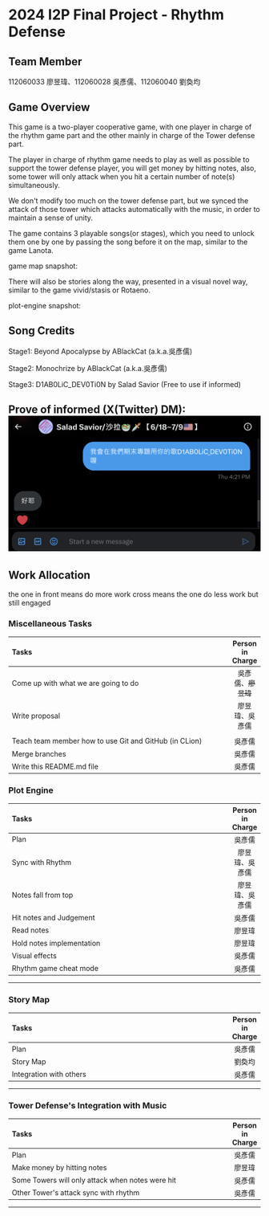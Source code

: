 # 2024 I2P Final Project - Rhythm Defense

## Team Member
112060033 廖昱瑋、112060028 吳彥儒、112060040 劉奐均

## Game Overview
This game is a two-player cooperative game, 
with one player in charge of the rhythm game part and the other mainly in charge of the Tower defense part.

The player in charge of rhythm game needs to play as well as possible to support the tower defense player, 
you will get money by hitting notes, also,
some tower will only attack when you hit a certain number of note(s) simultaneously.

We don't modify too much on the tower defense part, 
but we synced the attack of those tower which attacks automatically with the music,
in order to maintain a sense of unity. 

The game contains 3 playable songs(or stages), 
which you need to unlock them one by one by passing the song before it on the map, 
similar to the game Lanota.

game map snapshot:

There will also be stories along the way, 
presented in a visual novel way, 
similar to the game vivid/stasis or Rotaeno.

plot-engine snapshot:

## Song Credits
Stage1: Beyond Apocalypse by ABlackCat (a.k.a.吳彥儒)

Stage2: Monochrize by ABlackCat (a.k.a.吳彥儒)

Stage3: D1AB0LiC_DEV0Ti0N by Salad Savior (Free to use if informed)

Prove of informed (X(Twitter) DM):
![img.png](img.png)
---
## Work Allocation

the one in front means do more work
cross means the one do less work but still engaged

### Miscellaneous Tasks

| **Tasks**                                              | **Person in Charge** |
|:-------------------------------------------------------|:--------------------:|
| Come up with what we are going to do                   |     吳彥儒、~~廖昱瑋~~      |
| Write proposal                                         |       廖昱瑋、吳彥儒        |
|                                                        |                      |
| Teach team member how to use Git and GitHub (in CLion) |         吳彥儒          |
| Merge branches                                         |         吳彥儒          |
| Write this README.md file                              |         吳彥儒          |

### Plot Engine

| **Tasks**                 | **Person in Charge** |
|:--------------------------|:--------------------:|
| Plan                      |         吳彥儒          |
| Sync with Rhythm          |       廖昱瑋、吳彥儒        |
| Notes fall from top       |       廖昱瑋、吳彥儒        |
| Hit notes and Judgement   |         吳彥儒          |
| Read notes                |         廖昱瑋          |
| Hold notes implementation |         廖昱瑋          |
| Visual effects            |         吳彥儒          |
| Rhythm game cheat mode    |         吳彥儒          |
---
### Story Map
| **Tasks**               | **Person in Charge** |
|:------------------------|:--------------------:|
| Plan                    |         吳彥儒          |
| Story Map               |         劉奐均          |
| Integration with others |         吳彥儒          |
---
### Tower Defense's Integration with Music
| **Tasks**                                        | **Person in Charge** |
|:-------------------------------------------------|:--------------------:|
| Plan                                             |         吳彥儒          |
| Make money by hitting notes                      |         廖昱瑋          |
| Some Towers will only attack when notes were hit |         吳彥儒          |
| Other Tower's attack sync with rhythm            |         吳彥儒          |

---

<style>
table th{
    width: 100%;
}
</style>
